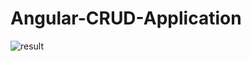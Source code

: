 # Angular-CRUD-Application

![result](https://user-images.githubusercontent.com/25359090/33235170-6f07be80-d1f8-11e7-9376-dcec2ca8c735.PNG)
